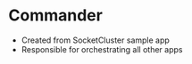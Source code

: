 # Commander

* Created from SocketCluster sample app
* Responsible for orchestrating all other apps
